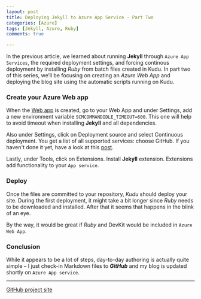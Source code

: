 ```yaml
---
layout: post
title: Deploying Jekyll to Azure App Service - Part Two
categories: [Azure]
tags: [Jekyll, Azure, Ruby]
comments: true

---
```

In the previous article, we learned about running **Jekyll** through `Azure App Services`, the required deployment settings, and forcing continous deployment by installing _Ruby_ from batch files created in Kudu. In part two of this series, we’ll be focusing on 
creating an _Azure Web App_ and deploying the blog site using the automatic scripts running on Kudu.

### Create your Azure Web app 

When the [Web app](https://azure.microsoft.com/en-us/documentation/articles/app-service-web-get-started/) is created, go to your Web App and under Settings, add a new environment variable `SCMCOMMANDIDLE_TIMEOUT=600`. This one will help to avoid timeout when installing **Jekyll** and all dependencies.

Also under Settings, click on Deployment source and select Continuous deployment. You get a list of all supported services: choose GitHub. If you haven't done it yet, have a look at this [post](https://azure.microsoft.com/en-us/documentation/articles/web-sites-publish-source-control/).

Lastly, under Tools, click on Extensions. Install **Jekyll** extension. Extensions add functionality to your `App service`.

### Deploy

Once the files are committed to your repository, *Kudu* should deploy your site. During the first deployment, it might take a bit longer since _Ruby_ needs to be downloaded and installed. After that it seems that happens in the blink of an eye.

By the way, it would be great if _Ruby_ and DevKit would be included in `Azure Web App`.

### Conclusion

While it appears to be a lot of steps, day-to-day authoring is actually quite simple – I just check-in Markdown files to **_GitHub_** and my blog is updated shortly on `Azure App service`.


- - -
<a class="btn btn-default" href="https://github.com/jjpinto/jjpinto.github.io">GitHub project site</a>










